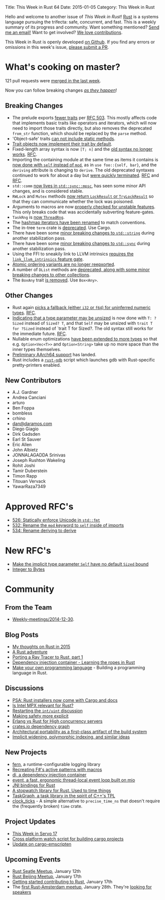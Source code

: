 Title: This Week in Rust 64
Date: 2015-01-05
Category: This Week in Rust

Hello and welcome to another issue of *This Week in Rust*!
[Rust](http://rust-lang.org) is a systems language pursuing the trifecta:
safe, concurrent, and fast. This is a weekly summary of its progress and
community. Want something mentioned? [Send me an
email!](mailto:corey@octayn.net?subject=This%20Week%20in%20Rust%20Suggestion)
Want to get involved? [We love
contributions](https://github.com/mozilla/rust/wiki/Note-guide-for-new-contributors).

This Week in Rust is openly developed [on Github](https://github.com/cmr/this-week-in-rust).
If you find any errors or omissions in this week's issue, [please submit a PR](https://github.com/cmr/this-week-in-rust/pulls).

# What's cooking on master?

121 pull requests were [merged in the last week][1].

[1]: https://github.com/rust-lang/rust/pulls?q=is%3Apr+is%3Amerged+updated%3A2014-12-29..2015-01-04

Now you can follow breaking changes *[as they happen][BitRust]*!

[BitRust]: http://bitrust.octarineparrot.com/

## Breaking Changes

* The prelude exports [fewer traits][prelude] per [RFC
  503][prelude-rfc]. This mostly affects code that implements basic
  traits like operators and iterators, which will now need to import
  those traits directly, but also removes the deprecated `from_str`
  function, which should be replaced by the `parse` method.
* 'Object-safe' traits [can not include static methods][objsafe].
* [Trait objects now implement their trait by
  default][trait-for-trait].
* Fixed-length array syntax is now `[T; n]` and the [old syntax no
  longer works][array]. [RFC][array-rfc].
* Importing the containing module at the same time as items it
  contains is [now done with `self` instead of `mod`][self], as in
  `use foo::{self, bar}`, and the `deriving` attribute is changing to
  `derive`. The old deprecated syntaxes continued to work for about a
  day but [were quickly terminated][oldsyntax]. [RFC][self-rfc] and
  [RFC][deriving-rfc].
* `std::comm` [now lives in `std::sync::mpsc`][comm], has seen
  some minor API changes, and is considered stable.
* `RWLock` and `Mutex` methods [now return `LockResult` or
  `TryLockResult`][lock] so that they can communicate whether the lock
  was poisoned.
* Arguments to macros are now [properly checked for unstable
  features][macrogate]. This only breaks code that was accidentally
  subverting feature-gates.
* `TaskRng` is [now `ThreadRng`][rng].
* The [hashmap iterators have been renamed][hashmapiter] to match
  conventions.
* The in-tree `term` crate is [deprecated][term]. Use Cargo.
* There have been some [minor breaking changes to `std::string`][str]
  during another stabilization pass.
* There have been some [minor breaking changes to `std::sync`][sync]
  during another stabilization pass.
* Using the FFI to sneakily link to LLVM intrinsics [requires the
  `link_llvm_intrinsics` feature gate][intrinsics].
* [Atomic ordering variants are no longer reepxorted][atomic].
* A number of `DList` methods are [deprecated, along with some minor
  breaking changes to other collections][coll].
* The `BoxAny` trait [is removed][boxany]. Use `Box<Any>`.

[lock]: https://github.com/rust-lang/rust/pull/19661
[prelude]: https://github.com/rust-lang/rust/pull/20157
[prelude-rfc]: https://github.com/rust-lang/rfcs/blob/master/text/0503-prelude-stabilization.md
[macrogate]: https://github.com/rust-lang/rust/pull/20190
[rng]: https://github.com/rust-lang/rust/pull/20264
[hashmapiter]: https://github.com/rust-lang/rust/pull/20215
[comm]: https://github.com/rust-lang/rust/pull/20273
[term]: https://github.com/rust-lang/rust/pull/20276
[str]: https://github.com/rust-lang/rust/pull/20306
[sync]: https://github.com/rust-lang/rust/pull/20315
[objsafe]: https://github.com/rust-lang/rust/pull/20325
[intrinsics]: https://github.com/rust-lang/rust/pull/20334
[trait-for-trait]: https://github.com/rust-lang/rust/pull/20341
[atomic]: https://github.com/rust-lang/rust/pull/20348
[coll]: https://github.com/rust-lang/rust/pull/20356
[array]: https://github.com/rust-lang/rust/pull/20387
[array-rfc]: https://github.com/rust-lang/rfcs/blob/master/text/0520-new-array-repeat-syntax.md
[boxany]: https://github.com/rust-lang/rust/pull/20420
[self]: https://github.com/rust-lang/rust/pull/20365
[self-rfc]: https://github.com/rust-lang/rfcs/blob/master/text/0532-self-in-use.md
[deriving-rfc]: https://github.com/rust-lang/rfcs/blob/master/text/0534-deriving2derive.md
[oldsyntax]: https://github.com/rust-lang/rust/pull/20504

## Other Changes

* Rust again [picks a fallback (either `i32` or `f64`) for
  uninferred numeric types][fb]. [RFC][fb-rfc].
* [Indicating that a type parameter may be unsized][sized] is now done
  with `T: ?Sized` instead of `Sized? T`, and that `Self` may be
  unsized with `trait T for ?Sized` instead of `trait T for
  Sized?. The old syntax still works for the immediate
  future. [RFC][sized-rfc].
* Nullable enum optimizations [have been extended to more types][null]
  so that e.g. `Option<Vec<T>>` and `Option<String>` take up no more
  space than the inner types themselves.
* [Preliminary AArch64 support][arm64] has landed.
* Rust includes a [`rust-gdb`][gdb] script which launches gdb with Rust-specific
  pretty-printers enabled.

[fb]: https://github.com/rust-lang/rust/pull/20189
[fb-rfc]: https://github.com/rust-lang/rfcs/blob/master/text/0212-restore-int-fallback.md
[null]: https://github.com/rust-lang/rust/pull/19765
[arm64]: https://github.com/rust-lang/rust/pull/19790
[gdb]: https://github.com/rust-lang/rust/pull/19954
[sized]: https://github.com/rust-lang/rust/issues/19607
[sized-rfc]: https://github.com/rust-lang/rfcs/blob/master/text/0490-dst-syntax.md

## New Contributors

* A.J. Gardner
* Andrea Canciani
* arturo
* Ben Foppa
* bombless
* crhino
* dan@daramos.com
* Diego Giagio
* Dirk Gadsden
* Earl St Sauver
* Eric Allen
* John Albietz
* JONNALAGADDA Srinivas
* Joseph Rushton Wakeling
* Rohit Joshi
* Tamir Duberstein
* Timon Rapp
* Titouan Vervack
* YawarRaza7349

# Approved RFC's

- [526: Statically enforce Unicode in `std::fmt`](https://github.com/rust-lang/rfcs/blob/master/text/0526-fmt-text-writer.md)
- [532: Rename the `mod` keyword to `self` inside of imports](https://github.com/rust-lang/rfcs/blob/master/text/0532-self-in-use.md)
- [534: Rename deriving to derive](https://github.com/rust-lang/rfcs/blob/master/text/0534-deriving2derive.md)

# New RFC's

- [Make the implicit type parameter `Self` have no default `Sized` bound](https://github.com/rust-lang/rfcs/pull/546)
- [Integer to Bytes](https://github.com/rust-lang/rfcs/pull/548)

# Community

## From the Team

* [Weekly-meetings/2014-12-30][mtg].

[mtg]: https://github.com/rust-lang/meeting-minutes/blob/master/weekly-meetings/2014-12-30.md

## Blog Posts

- [My thoughts on Rust in 2015](http://featherweightmusings.blogspot.co.nz/2014/12/my-thoughts-on-rust-in-2015.html)
- [A Rust adventure](http://ck.kennt-wayne.de/2014/dec/a-rust-adventure)
- [Porting a Ray Tracer to Rust, part 1](http://www.willusher.io/2014/12/30/porting-a-ray-tracer-to-rust-part-1/)
- [Dependency injection container - Learning the ropes in Rust](http://nercury.github.io/rust/di/2015/01/02/dependency-injection-learning-rust.html)
- [Make your own programming language](http://blog.ppelgren.se/2015-01-03/DIY-Make-Your-Own-Programming-language/) - Building a programming language in Rust.

## Discussions

- [PSA: Rust installers now come with Cargo and docs](https://www.reddit.com/r/rust/comments/2r92yw/psa_rust_installers_now_come_with_cargo_and_docs/)
- [Is Intel MPX relevant for Rust?](http://www.reddit.com/r/rust/comments/2qlbx1/is_intel_mpx_relevant_for_rust/)
- [Restarting the `int/uint` discussion](http://discuss.rust-lang.org/t/restarting-the-int-uint-discussion/1131)
- [Making safety more explicit](http://www.reddit.com/r/rust/comments/2qr5yf/making_safety_more_explicit/)
- [Erlang vs Rust for High concurrency servers](http://www.reddit.com/r/rust/comments/2qzyfb/erlang_vs_rust_for_high_concurrency_servers/)
- [crates.io dependency graph](https://www.reddit.com/r/rust/comments/2rawmg/cratesio_crate_graph/)
- [Architectural portability as a first-class artifact of the build system](http://discuss.rust-lang.org/t/architectural-portability-as-a-first-class-artifact-of-the-build-and-dependency-systems/1187)
- [Implicit widening, polymorphic indexing, and similar ideas](http://discuss.rust-lang.org/t/implicit-widening-polymorphic-indexing-and-similar-ideas/1141)

## New Projects

- [fern](https://github.com/daboross/fern-rs), a runtime-configurable logging library
- [Recreating F#'s active patterns with macros](http://www.reddit.com/r/rust/comments/2qqlfa/recreating_fs_active_patterns_in_rust_with_macros/)
- [di, a dependency injection container](https://github.com/Nercury/di-rs)
- [event, a fast, ergonomic thread-local event loop built on mio](https://github.com/reem/rust-event)
- [JNI bindings for Rust](https://github.com/larroy/RustJni)
- [A stopwatch library for Rust. Used to time things](https://github.com/ellisonch/rust-stopwatch)
- [TaskGraph, a task library in the spirit of C++'s TPL](https://github.com/tobbebex/TaskGraph)
- [clock_ticks](https://crates.io/crates/clock_ticks) - A simple
  alternative to `precise_time_ns` that doesn't require the
  (frequently broken) `time` crate.


## Project Updates

- [This Week in Servo 17](http://blog.servo.org/2014/12/31/twis-17/)
- [Cross platform watch script for building cargo projects](https://gist.github.com/bvssvni/ac6c92167d260b73aa6e)
- [Update on cargo-emscripten](https://www.reddit.com/r/rust/comments/2raoad/emscripten_experiments_update_early_prototype_for/)

## Upcoming Events

- [Rust Seatle Meetup](https://www.eventbrite.com/e/mozilla-rust-seattle-meetup-tickets-12222326307?aff=erelexporg),
January 12th
- [Rust Beijing Meetup](https://www.eventbrite.com/e/rust-meet-up-in-beijing-tickets-14905925023),
January 17th
- [Getting started contributing to Rust](http://www.meetup.com/Rust-Bay-Area/events/203782472/),
January 17th
- The [first Rust-Amsterdam meetup](http://www.meetup.com/Rust-Amsterdam/events/218908906/#event-comments-section),
January 28th. They're [looking for speakers](http://www.reddit.com/r/rust/comments/2qxhp1/first_rustamsterdam_meetup_28th_of_january/)
